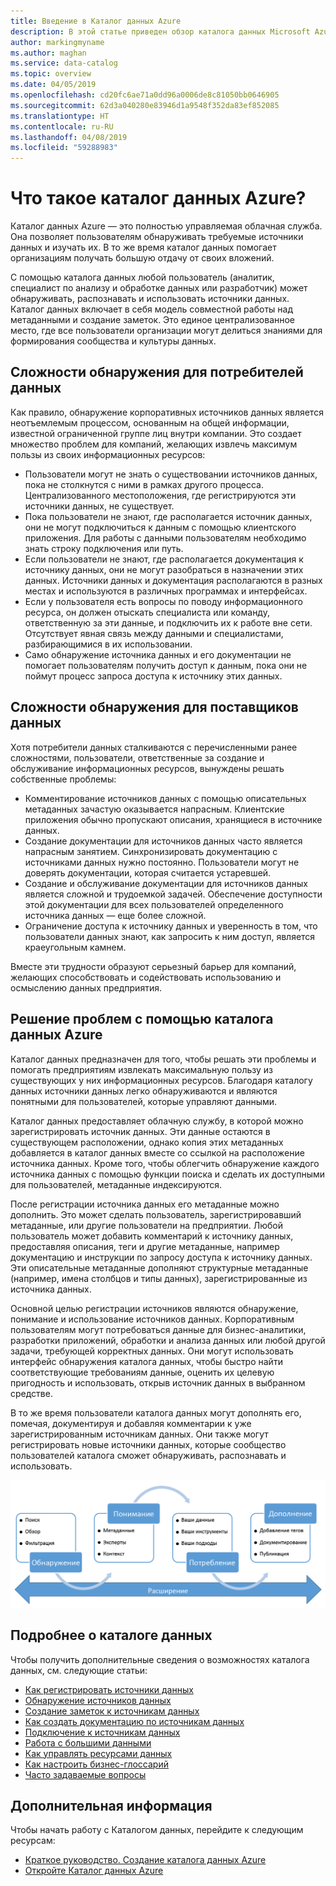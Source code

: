 ```yaml
---
title: Введение в Каталог данных Azure
description: В этой статье приведен обзор каталога данных Microsoft Azure и его возможностей. В ней также рассказывается, какие проблемы он позволяет решить. Каталог данных позволяет любому пользователю регистрировать, обнаруживать, распознавать и использовать источники данных.
author: markingmyname
ms.author: maghan
ms.service: data-catalog
ms.topic: overview
ms.date: 04/05/2019
ms.openlocfilehash: cd20fc6ae71a0dd96a0006de8c81050bb0646905
ms.sourcegitcommit: 62d3a040280e83946d1a9548f352da83ef852085
ms.translationtype: HT
ms.contentlocale: ru-RU
ms.lasthandoff: 04/08/2019
ms.locfileid: "59288983"
---
```

# <a name="what-is-azure-data-catalog"></a>Что такое каталог данных Azure?

Каталог данных Azure — это полностью управляемая облачная служба. Она позволяет пользователям обнаруживать требуемые источники данных и изучать их. В то же время каталог данных помогает организациям получать большую отдачу от своих вложений.

С помощью каталога данных любой пользователь (аналитик, специалист по анализу и обработке данных или разработчик) может обнаруживать, распознавать и использовать источники данных. Каталог данных включает в себя модель совместной работы над метаданными и создание заметок. Это единое централизованное место, где все пользователи организации могут делиться знаниями для формирования сообщества и культуры данных.

## <a name="discovery-challenges-for-data-consumers"></a>Сложности обнаружения для потребителей данных

Как правило, обнаружение корпоративных источников данных является неотъемлемым процессом, основанным на общей информации, известной ограниченной группе лиц внутри компании. Это создает множество проблем для компаний, желающих извлечь максимум пользы из своих информационных ресурсов:

* Пользователи могут не знать о существовании источников данных, пока не столкнутся с ними в рамках другого процесса. Централизованного местоположения, где регистрируются эти источники данных, не существует.
* Пока пользователи не знают, где располагается источник данных, они не могут подключиться к данным с помощью клиентского приложения. Для работы с данными пользователям необходимо знать строку подключения или путь.
* Если пользователи не знают, где располагается документация к источнику данных, они не могут разобраться в назначении этих данных. Источники данных и документация располагаются в разных местах и используются в различных программах и интерфейсах.
* Если у пользователя есть вопросы по поводу информационного ресурса, он должен отыскать специалиста или команду, ответственную за эти данные, и подключить их к работе вне сети. Отсутствует явная связь между данными и специалистами, разбирающимися в их использовании.
* Само обнаружение источника данных и его документации не помогает пользователям получить доступ к данным, пока они не поймут процесс запроса доступа к источнику этих данных.

## <a name="discovery-challenges-for-data-producers"></a>Сложности обнаружения для поставщиков данных

Хотя потребители данных сталкиваются с перечисленными ранее сложностями, пользователи, ответственные за создание и обслуживание информационных ресурсов, вынуждены решать собственные проблемы:

* Комментирование источников данных с помощью описательных метаданных зачастую оказывается напрасным. Клиентские приложения обычно пропускают описания, хранящиеся в источнике данных.
* Создание документации для источников данных часто является напрасным занятием. Синхронизировать документацию с источниками данных нужно постоянно. Пользователи могут не доверять документации, которая считается устаревшей.
* Создание и обслуживание документации для источников данных является сложной и трудоемкой задачей. Обеспечение доступности этой документации для всех пользователей определенного источника данных — еще более сложной.
* Ограничение доступа к источнику данных и уверенность в том, что пользователи данных знают, как запросить к ним доступ, является краеугольным камнем.

Вместе эти трудности образуют серьезный барьер для компаний, желающих способствовать и содействовать использованию и осмыслению данных предприятия.

## <a name="azure-data-catalog-can-help"></a>Решение проблем с помощью каталога данных Azure

Каталог данных предназначен для того, чтобы решать эти проблемы и помогать предприятиям извлекать максимальную пользу из существующих у них информационных ресурсов. Благодаря каталогу данных источники данных легко обнаруживаются и являются понятными для пользователей, которые управляют данными.

Каталог данных предоставляет облачную службу, в которой можно зарегистрировать источник данных. Эти данные остаются в существующем расположении, однако копия этих метаданных добавляется в каталог данных вместе со ссылкой на расположение источника данных. Кроме того, чтобы облегчить обнаружение каждого источника данных с помощью функции поиска и сделать их доступными для пользователей, метаданные индексируются.

После регистрации источника данных его метаданные можно дополнить. Это может сделать пользователь, зарегистрировавший метаданные, или другие пользователи на предприятии. Любой пользователь может добавить комментарий к источнику данных, предоставляя описания, теги и другие метаданные, например документацию и инструкции по запросу доступа к источнику данных. Эти описательные метаданные дополняют структурные метаданные (например, имена столбцов и типы данных), зарегистрированные из источника данных.

Основной целью регистрации источников являются обнаружение, понимание и использование источников данных. Корпоративным пользователям могут потребоваться данные для бизнес-аналитики, разработки приложений, обработки и анализа данных или любой другой задачи, требующей корректных данных. Они могут использовать интерфейс обнаружения каталога данных, чтобы быстро найти соответствующие требованиям данные, оценить их целевую пригодность и использовать, открыв источник данных в выбранном средстве. 

В то же время пользователи каталога данных могут дополнять его, помечая, документируя и добавляя комментарии к уже зарегистрированным источникам данных. Они также могут регистрировать новые источники данных, которые сообщество пользователей каталога сможет обнаруживать, распознавать и использовать.

![Возможности каталога данных](./media/data-catalog-what-is-data-catalog/data-catalog-capabilities.png)

## <a name="learn-more-about-data-catalog"></a>Подробнее о каталоге данных

Чтобы получить дополнительные сведения о возможностях каталога данных, см. следующие статьи:

* [Как регистрировать источники данных](data-catalog-how-to-register.md)
* [Обнаружение источников данных](data-catalog-how-to-discover.md)
* [Создание заметок к источникам данных](data-catalog-how-to-annotate.md)
* [Как создать документацию по источникам данных](data-catalog-how-to-documentation.md)
* [Подключение к источникам данных](data-catalog-how-to-connect.md)
* [Работа с большими данными](data-catalog-how-to-big-data.md)
* [Как управлять ресурсами данных](data-catalog-how-to-manage.md)
* [Как настроить бизнес-глоссарий](data-catalog-how-to-business-glossary.md)
* [Часто задаваемые вопросы](data-catalog-frequently-asked-questions.md)

## <a name="next-steps"></a>Дополнительная информация

Чтобы начать работу с Каталогом данных, перейдите к следующим ресурсам:

* [Краткое руководство. Создание каталога данных Azure](data-catalog-get-started.md)
* [Откройте Каталог данных Azure](https://www.azuredatacatalog.com)